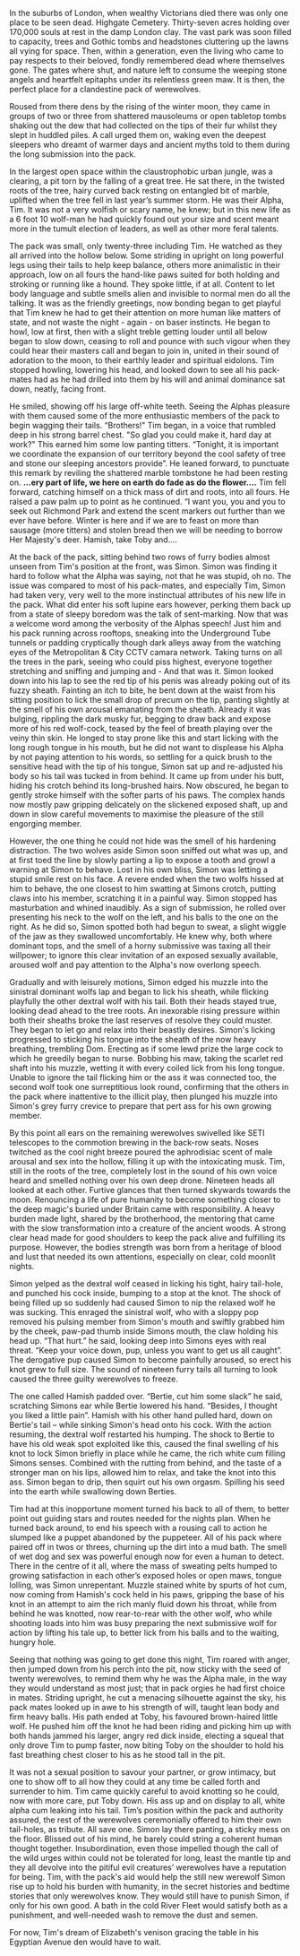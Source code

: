 In the suburbs of London, when wealthy Victorians died there was only one place to be seen dead. Highgate Cemetery. Thirty-seven acres holding over 170,000 souls at rest in the damp London clay.
The vast park was soon filled to capacity, trees and Gothic tombs and headstones cluttering up the lawns all vying for space. Then, within a generation, even the living who came to pay respects to their beloved, fondly remembered dead where themselves gone. The gates where shut, and nature left to consume the weeping stone angels and heartfelt epitaphs under its relentless green maw.
It is then, the perfect place for a clandestine pack of werewolves.

Roused from there dens by the rising of the winter moon, they came in groups of two or three from shattered mausoleums or open tabletop tombs shaking out the dew that had collected on the tips of their fur whilst they slept in huddled piles. A call urged them on, waking even the deepest sleepers who dreamt of warmer days and ancient myths told to them during the long submission into the pack.

In the largest open space within the claustrophobic urban jungle, was a clearing, a pit torn by the falling of a great tree. He sat there, in the twisted roots of the tree, hairy curved back resting on entangled bit of marble, uplifted when the tree fell in last year’s summer storm. He was their Alpha, Tim. It was not a very wolfish or scary name, he knew; but in this new life as a 6 foot 10 wolf-man he had quickly found out your size and scent meant more in the tumult election of leaders, as well as other more feral talents.

The pack was small, only twenty-three including Tim. He watched as they all arrived into the hollow below. Some striding in upright on long powerful legs using their tails to help keep balance, others more animalistic in their approach, low on all fours the hand-like paws suited for both holding and stroking or running like a hound. They spoke little, if at all. Content to let body language and subtle smells alien and invisible to normal men do all the talking.
It was as the friendly greetings, now bonding began to get playful that Tim knew he had to get their attention on more human like matters of state, and not waste the night - again - on baser instincts.
He began to howl, low at first, then with a slight treble getting louder until all below began to slow down, ceasing to roll and pounce with such vigour when they could hear their masters call and began to join in, united in their sound of adoration to the moon, to their earthly leader and spiritual eidolons. Tim stopped howling, lowering his head, and looked down to see all his pack-mates had as he had drilled into them by his will and animal dominance sat down, neatly, facing front.

He smiled, showing off his large off-white teeth. Seeing the Alphas pleasure with them caused some of the more enthusiastic members of the pack to begin wagging their tails. “Brothers!" Tim began, in a voice that rumbled deep in his strong barrel chest. "So glad you could make it, hard day at work?" This earned him some low panting titters. “Tonight, it is important we coordinate the expansion of our territory beyond the cool safety of tree and stone our sleeping ancestors provide”. He leaned forward, to punctuate this remark by reviling the shattered marble tombstone he had been resting on. **...ery part of life, we here on earth do fade as do the flower....** Tim fell forward, catching himself on a thick mass of dirt and roots, into all fours. He raised a paw palm up to point as he continued. “I want you, you and you to seek out Richmond Park and extend the scent markers out further than we ever have before. Winter is here and if we are to feast on more than sausage (more titters)  and stolen bread then we will be needing to borrow Her Majesty's deer. Hamish, take Toby and....

At the back of the pack, sitting behind two rows of furry bodies almost unseen from Tim's position at the front, was Simon. Simon was finding it hard to follow what the Alpha was saying, not that he was stupid, oh no. The issue was compared to most of his pack-mates, and especially Tim, Simon had taken very, very well to the more instinctual attributes of his new life in the pack. What did enter his soft lupine ears however, perking them back up from a state of sleepy boredom was the talk of sent-marking. Now that was a welcome word among the verbosity of the Alphas speech! Just him and his pack running across rooftops, sneaking into the Underground Tube tunnels or padding cryptically though dark alleys away from the watching eyes of the Metropolitan & City CCTV camara network. Taking turns on all the trees in the park, seeing who could piss highest, everyone together stretching and sniffing and jumping and - And that was it. Simon looked down into his lap to see the red tip of his penis was already poking out of its fuzzy sheath. Fainting an itch to bite, he bent down at the waist from his sitting position to lick the small drop of precum on the tip, panting slightly at the smell of his own arousal emanating from the sheath. Already it was bulging, rippling the dark musky fur, begging to draw back and expose more of his red wolf-cock, teased by the feel of breath playing over the veiny thin skin. He longed to stay prone like this and start licking with the long rough tongue in his mouth, but he did not want to displease his Alpha by not paying attention to his words, so settling for a quick brush to the sensitive head with the tip of his tongue, Simon sat up and re-adjusted his body so his tail was tucked in from behind. It came up from under his butt, hiding his crotch behind its long-brushed hairs. Now obscured, he began to gently stroke himself with the softer parts of his paws. The complex hands now mostly paw gripping delicately on the slickened exposed shaft, up and down in slow careful movements to maximise the pleasure of the still engorging member.

However, the one thing he could not hide was the smell of his hardening distraction. The two wolves aside Simon soon sniffed out what was up, and at first toed the line by slowly parting a lip to expose a tooth and growl a warning at Simon to behave. Lost in his own bliss, Simon was letting a stupid smile rest on his face. A revere ended when the two wolfs hissed at him to behave, the one closest to him swatting at Simons crotch, putting claws into his member, scratching it in a painful way. Simon stopped has masturbation and whined inaudibly. As a sign of submission, he rolled over presenting his neck to the wolf on the left, and his balls to the one on the right. As he did so, Simon spotted both had begun to sweat, a slight wiggle of the jaw as they swallowed uncomfortably. He knew why, both where dominant tops, and the smell of a horny submissive was taxing all their willpower; to ignore this clear invitation of an exposed sexually available, aroused wolf and pay attention to the Alpha's now overlong speech.

Gradually and with leisurely motions, Simon edged his muzzle into the sinistral dominant wolfs lap and began to lick his sheath, while flicking playfully the other dextral wolf with his tail. Both their heads stayed true, looking dead ahead to the tree roots. An inexorable rising pressure within both their sheaths broke the last reserves of resolve they could muster. They began to let go and relax into their beastly desires. Simon's licking progressed to sticking his tongue into the sheath of the now heavy breathing, trembling Dom. Erecting as if some lewd prize the large cock to which he greedily began to nurse. Bobbing his maw, taking the scarlet red shaft into his muzzle, wetting it with every coiled lick from his long tongue. Unable to ignore the tail flicking him or the ass it was connected too, the second wolf took one surreptitious look round, confirming that the others in the pack where inattentive to the illicit play, then plunged his muzzle into Simon's grey furry crevice to prepare that pert ass for his own growing member.

By this point all ears on the remaining werewolves swivelled like SETI telescopes to the commotion brewing in the back-row seats. Noses twitched as the cool night breeze poured the aphrodisiac scent of male arousal and sex into the hollow, filling it up with the intoxicating musk. Tim, still in the roots of the tree, completely lost in the sound of his own voice heard and smelled nothing over his own deep drone. Nineteen heads all looked at each other. Furtive glances that then turned skywards towards the moon. Renouncing a life of pure humanity to become something closer to the deep magic's buried under Britain came with responsibility. A heavy burden made light, shared by the brotherhood, the mentoring that came with the slow transformation into a creature of the ancient woods. A strong clear head made for good shoulders to keep the pack alive and fulfilling its purpose. However, the bodies strength was born from a heritage of blood and lust that needed its own attentions, especially on clear, cold moonlit nights.   

Simon yelped as the dextral wolf ceased in licking his tight, hairy tail-hole, and punched his cock inside, bumping to a stop at the knot. The shock of being filled up so suddenly had caused Simon to nip the relaxed wolf he was sucking. This enraged the sinistral wolf, who with a sloppy pop removed his pulsing member from Simon's mouth and swiftly grabbed him by the cheek, paw-pad thumb inside Simons mouth, the claw holding his head up. “That hurt.” he said, looking deep into Simons eyes with real threat. “Keep your voice down, pup, unless you want to get us all caught”. The derogative pup caused Simon to become painfully aroused, so erect his knot grew to full size. The sound of nineteen furry tails all turning to look caused the three guilty werewolves to freeze.

The one called Hamish padded over. “Bertie, cut him some slack” he said, scratching Simons ear while Bertie lowered his hand. “Besides, I thought you liked a little pain”. Hamish with his other hand pulled hard, down on Bertie's tail – while sinking Simon's head onto his cock. With the action resuming, the dextral wolf restarted his humping. The shock to Bertie to have his old weak spot exploited like this, caused the final swelling of his knot to lock Simon briefly in place while he came, the rich white cum filling Simons senses. Combined with the rutting from behind, and the taste of a stronger man on his lips, allowed him to relax, and take the knot into this ass. Simon began to drip, then squirt out his own orgasm. Spilling his seed into the earth while swallowing down Berties.

Tim had at this inopportune moment turned his back to all of them, to better point out guiding stars and routes needed for the nights plan. When he turned back around, to end his speech with a rousing call to action he slumped like a puppet abandoned by the puppeteer. All of his pack where paired off in twos or threes, churning up the dirt into a mud bath. The smell of wet dog and sex was powerful enough now for even a human to detect. There in the centre of it all, where the mass of sweating pelts humped to growing satisfaction in each other’s exposed holes or open maws, tongue lolling, was Simon unrepentant. Muzzle stained white by spurts of hot cum, now coming from Hamish's cock held in his paws, gripping the base of his knot in an attempt to aim the rich manly fluid down his throat, while from behind he was knotted, now rear-to-rear with the other wolf, who while shooting loads into him was busy preparing the next submissive wolf for action by lifting his tale up, to better lick from his balls and to the waiting, hungry hole.

Seeing that nothing was going to get done this night, Tim roared with anger, then jumped down from his perch into the pit, now sticky with the seed of twenty werewolves, to remind them why he was the Alpha male, in the way they would understand as most just; that in pack orgies he had first choice in mates. Striding upright, he cut a menacing silhouette against the sky, his pack mates looked up in awe to his strength of will, taught lean body and firm heavy balls. His path ended at Toby, his favoured brown-haired little wolf. He pushed him off the knot he had been riding and picking him up with both hands jammed his larger, angry red dick inside, electing a squeal that only drove Tim to pump faster, now biting Toby on the shoulder to hold his fast breathing chest closer to his as he stood tall in the pit.

It was not a sexual position to savour your partner, or grow intimacy, but one to show off to all how they could at any time be called forth and surrender to him. Tim came quickly careful to avoid knotting so he could, now with more care, put Toby down. His ass up and on display to all, white alpha cum leaking into his tail. Tim’s position within the pack and authority assured, the rest of the werewolves ceremonially offered to him their own tail-holes, as tribute. All save one. Simon lay there panting, a sticky mess on the floor. Blissed out of his mind, he barely could string a coherent human thought together. Insubordination, even those impelled though the call of the wild urges within could not be tolerated for long, least the mantle tip and they all devolve into the pitiful evil creatures’ werewolves have a reputation for being. Tim, with the pack's aid would help the still new werewolf Simon rise up to hold his burden with humanity, in the secret histories and bedtime stories that only werewolves know. They would still have to punish Simon, if only for his own good. A bath in the cold River Fleet would satisfy both as a punishment, and well-needed wash to remove the dust and semen.

For now, Tim's dream of Elizabeth's venison gracing the table in his Egyptian Avenue den would have to wait.
